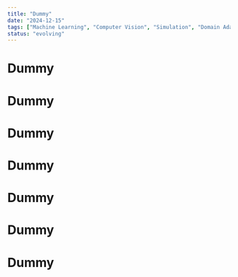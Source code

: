 ```yaml
---
title: "Dummy"
date: "2024-12-15"
tags: ["Machine Learning", "Computer Vision", "Simulation", "Domain Adaptation"]
status: "evolving"
---
```


# Dummy
# Dummy
# Dummy
# Dummy
# Dummy
# Dummy
# Dummy
